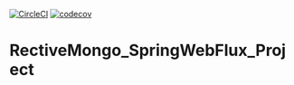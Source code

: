 [![CircleCI](https://circleci.com/gh/henriSedjame/Recipe_Web_App.svg?style=svg)](https://circleci.com/gh/henriSedjame/Recipe_Web_App)
[![codecov](https://codecov.io/gh/henriSedjame/RectiveMongo_SpringWebFlux_Projec/branch/develop/graph/badge.svg)](https://codecov.io/gh/henriSedjame/RectiveMongo_SpringWebFlux_Projec)


# RectiveMongo_SpringWebFlux_Project

